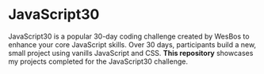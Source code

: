 # JavaScript30
JavaScript30 is a popular 30-day coding challenge created by WesBos to enhance your core JavaScript skills. Over 30 days, participants build a new, small project using vanills JavaScript and CSS.
**This repository** showcases my projects completed for the JavaScript30 challenge.

